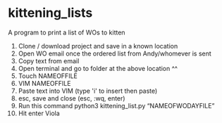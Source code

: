 # kittening_lists
A program to print a list of WOs to kitten


1. Clone / download project and save in a known location
2. Open WO email once the ordered list from Andy/whomever is sent
3. Copy text from email
4. Open terminal and go to folder at the above location ^^
5. Touch NAMEOFFILE
6. VIM NAMEOFFILE
7. Paste text into VIM (type 'i' to insert then paste)
8. esc, save and close (esc, :wq,  enter)
9. Run this command python3 kittening_list.py “NAMEOFWODAYFILE”
10. Hit enter
Viola
